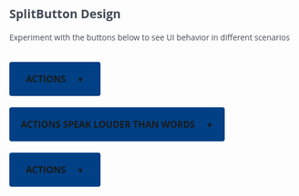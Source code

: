 <!DOCTYPE html>
<html>
<head>
    <meta name="viewport" content="width=device-width, initial-scale=1">
</head>
<style>
@charset "UTF-8";
@font-face{
    font-family: 'interstate';
	  src: url('Interstate-Light.otf'); 
    font-weight:light;
}
@font-face{
    font-family: 'interstate';
    src: url('Interstate-Bold.otf');
    font-weight:bold;
}
body{
    font-family:'Open Sans';
    color:#414a56;
    display:inline-block;
}
.dropbtn {
  background-color: #014085;
  color: white;
  padding: 0px 20px;
  font-family:'Open Sans';
  font-size: 16px;
  font-weight:bold;
  border: none;
  border-radius:4px;
  text-transform:uppercase; 
  cursor:pointer;
  margin:0;
  min-width:160px;
  max-width:500px;
  display:table-cell;
  min-height:60px;

}
.dropbtn a{
    padding: 0px 0px 15px 0px;
    font-size: 16px;
    
}
.dropdown {
  position: relative;
  display: inline-block;
  margin-top:20px;
}
.dropdown-content {
  display: none;
  position: absolute;
  background-color: #ffffff;
  min-width:100%;
  box-shadow: 0px 8px 16px 0px rgba(0,0,0,0.2);
  z-index: 1;
  border: 1px solid lightgrey;
  border-radius:0px 0px 4px 4px;
  padding:6px 0px;
  top:56px;
}
.dropdown-content a {
  padding: 10px 16px;
  text-decoration: none;
  display: block;
  font-family:'Open Sans';
  color: #4C4C4C;
}
.dropdown-content img{
    width: 16px;
    padding-right: 10px;
    filter: grayscale(100%);
}
.dropdown-content a:hover {
    background-color: ##F2F5F9;
    color:#014085;
}
.dropdown-content a:hover img {background-color:#B1DFF0; filter:grayscale(0%);}
.dropdown-content img:hover {background-color:#B1DFF0;}
.dropdown:hover .dropdown-content {display: block;}

.dropdown:hover .dropbtn {background-color: #003772;}
</style>
</head>
<body>

<h2>SplitButton Design</h2>
<p>Experiment with the buttons below to see UI behavior in different scenarios</p>

<div class="dropdown">
    <button class="dropbtn">
      <a>actions</a>
      <a style="font-size:13px;padding-left:15px;">▼</a>
    </button>
  <div class="dropdown-content">
    <a href="#"><img src="Edit.png">Edit</a>
    <a href="#"><img src="NewVersion.png">New Version</a>
    <a href="#"><img src="Trash.png">Delete</a>
  </div>
</div>

<div class="dropdown">
    <button class="dropbtn">
      <a>actions speak louder than words</a>
      <a style="font-size:13px;padding-left:15px;">▼</a>
    </button>
  <div class="dropdown-content">
    <a href="#"><img src="Edit.png">Edit</a>
    <a href="#"><img src="NewVersion.png">New Version</a>
    <a href="#"><img src="Trash.png">Delete</a>
  </div>
</div>

<div class="dropdown">
    <button class="dropbtn">
      <a>actions</a>
      <a style="font-size:13px;padding-left:15px;">▼</a>
    </button>
  <div class="dropdown-content">
    <a href="#"><img src="Edit.png">Edit every field in the database with one click</a>
    <a href="#"><img src="NewVersion.png">New Version</a>
    <a href="#"><img src="Trash.png">Delete</a>
  </div>
</div>
</body>
</html>
